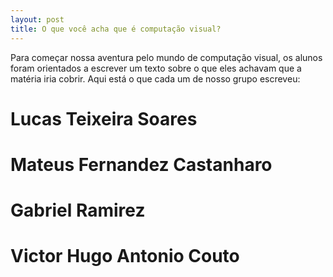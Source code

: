 ```yaml
---
layout: post
title: O que você acha que é computação visual?
---
```


Para começar nossa aventura pelo mundo de computação visual, os alunos foram orientados a escrever um texto sobre o que eles achavam que a matéria iria cobrir. Aqui está o que cada um de nosso grupo escreveu:

# Lucas Teixeira Soares


# Mateus Fernandez Castanharo


# Gabriel Ramirez


# Victor Hugo Antonio Couto
